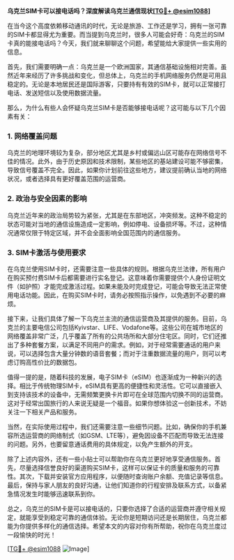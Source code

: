 **乌克兰SIM卡可以接电话吗？深度解读乌克兰通信现状[[TG💪+ @esim1088](https://t.me/s/esim1088)]**

在当今这个高度依赖移动通讯的时代，无论是旅游、工作还是学习，拥有一张可靠的SIM卡都显得尤为重要。而当提到乌克兰时，很多人可能会好奇：乌克兰的SIM卡真的能接电话吗？今天，我们就来聊聊这个问题，希望能给大家提供一些实用的信息。

首先，我们需要明确一点：乌克兰是一个欧洲国家，其通信基础设施相对完善。虽然近年来经历了许多挑战和变化，但总体上，乌克兰的手机网络服务仍然是可用且稳定的。无论是本地居民还是国际游客，只要持有有效的SIM卡，就可以正常接打电话、发送短信以及使用数据流量。

那么，为什么有些人会怀疑乌克兰SIM卡是否能够接电话呢？这可能与以下几个因素有关：

### **1. 网络覆盖问题**
乌克兰的地理环境较为复杂，部分地区尤其是乡村或偏远山区可能存在网络信号不佳的情况。此外，由于历史原因和技术限制，某些地区的基站建设可能不够密集，导致信号覆盖不完全。因此，如果你计划前往这些地方，建议提前确认当地的网络状况，或者选择具有更好覆盖范围的运营商。

### **2. 政治与安全因素的影响**
乌克兰近年来的政治局势较为紧张，尤其是在东部地区，冲突频发。这种不稳定的状态可能对当地的通信设施造成一定影响，例如停电、设备损坏等。不过，这种情况通常仅限于特定区域，并不会全面影响全国范围内的通信服务。

### **3. SIM卡激活与使用要求**
在乌克兰使用SIM卡时，还需要注意一些具体的规则。根据乌克兰法律，所有用户在购买预付费SIM卡后都需要进行实名登记。这意味着你需要提供个人身份证明文件（如护照）才能完成激活过程。如果未能及时完成登记，可能会导致无法正常使用电话功能。因此，在购买SIM卡时，请务必按照指示操作，以免遇到不必要的麻烦。

接下来，让我们具体了解一下乌克兰主流的通信运营商及其提供的服务。目前，乌克兰的主要电信公司包括Kyivstar、LIFE、Vodafone等。这些公司在城市地区的网络覆盖非常广泛，几乎覆盖了所有的公共场所和大部分住宅区。同时，它们还推出了多种套餐方案，以满足不同用户的需求。例如，对于经常需要通话的用户来说，可以选择包含大量分钟数的语音套餐；而对于注重数据流量的用户，则可以考虑订购高性价比的数据包。

值得一提的是，随着科技的发展，电子SIM卡（eSIM）也逐渐成为一种新兴的选择。相比于传统物理SIM卡，eSIM具有更高的便捷性和灵活性。它可以直接嵌入到支持该技术的设备中，无需频繁更换卡片即可在全球范围内切换不同的运营商。这对于经常出国旅行的人来说无疑是一个福音。如果你想体验这一创新技术，不妨关注一下相关产品和服务。

当然，在实际使用过程中，我们还需要注意一些细节问题。比如，确保你的手机兼容所选运营商的网络制式（如GSM、LTE等），避免因设备不匹配而导致无法连接的问题。另外，也要留意通话费用的具体规定，以免产生额外的开支。

除了上述内容外，还有一些小贴士可以帮助你在乌克兰更好地享受通信服务。首先，尽量选择信誉良好的渠道购买SIM卡，这样可以保证卡的质量和服务的可靠性。其次，下载并安装官方应用程序，以便随时查询账户余额、充值记录等信息。最后，保持与家人朋友的良好沟通，让他们知道你的行程安排及联系方式，以备紧急情况发生时能够迅速联系到你。

总之，乌克兰的SIM卡是可以接电话的，只要你选择了合适的运营商并遵守相关规定，就能享受到稳定可靠的通信体验。无论你是短期访问还是长期居住，乌克兰都能为你提供多样化的通信选择。希望本文的内容对你有所帮助，祝你在乌克兰度过一段愉快的时光！

[[TG💪+ @esim1088](https://t.me/s/esim1088) ![Image](https://i.postimg.cc/4NQfJmqS/Snipaste-2025-05-13-00-14-12.png)]